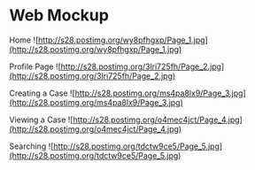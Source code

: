 # Web Mockup #

Home
![http://s28.postimg.org/wy8pfhgxp/Page_1.jpg](http://s28.postimg.org/wy8pfhgxp/Page_1.jpg)

Profile Page
![http://s28.postimg.org/3lri725fh/Page_2.jpg](http://s28.postimg.org/3lri725fh/Page_2.jpg)

Creating a Case
![http://s28.postimg.org/ms4pa8lx9/Page_3.jpg](http://s28.postimg.org/ms4pa8lx9/Page_3.jpg)

Viewing a Case
![http://s28.postimg.org/o4mec4jct/Page_4.jpg](http://s28.postimg.org/o4mec4jct/Page_4.jpg)

Searching
![http://s28.postimg.org/tdctw9ce5/Page_5.jpg](http://s28.postimg.org/tdctw9ce5/Page_5.jpg)